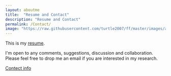 ```yaml
---
layout: aboutme
title:  "Resume and Contact"
description: "Resume and Contact"
permalink: /Contact/
image: "https://raw.githubusercontent.com/turtle2007/ff/master/images/aboutme/contact.png"
---
```


This is my [resume]({{site.baseurl}}/assets/files/resume.pdf).

I'm open to any comments, suggestions, discussion and collaboration. Please feel free to drop me an email if you are interested in my research.

[Contect info] 

[Contect info]: http://www.biglab.co.uk/people/feng
